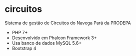 # circuitos
Sistema de gestão de Circuitos do Navega Pará da PRODEPA

- PHP 7+
- Desenvolvido em Phalcon Framework 3+
- Usa banco de dados MySQL 5.6+
- Bootstrap 4

